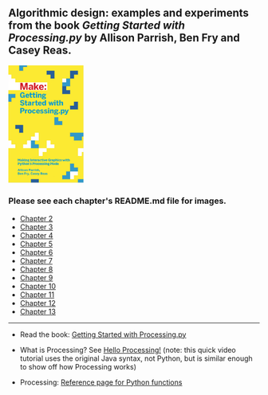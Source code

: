 ## Algorithmic design: examples and experiments from the book *Getting Started with Processing.py* by Allison Parrish, Ben Fry and Casey Reas.


<img src="https://github.com/dtolonen/Getting_started_with_Processing.py_book/blob/master/getting_started_with_processing.py.png" width="30%">


### Please see each chapter's README.md file for images.

- [Chapter 2](https://github.com/dtolonen/Getting_started_with_Processing.py_book/blob/master/Chapter_2_Starting_to_Code/README_Chapter_2.md)
- [Chapter 3](https://github.com/dtolonen/Getting_started_with_Processing.py_book/blob/master/Chapter_3_Draw/README_Chapter_3.md)
- [Chapter 4](https://github.com/dtolonen/Getting_started_with_Processing.py_book/blob/master/Chapter_4_Variables/README_Chapter_4.md)
- [Chapter 5](https://github.com/dtolonen/Getting_started_with_Processing.py_book/blob/master/Chapter_5_Response/README_Chapter_5.md)
- [Chapter 6](https://github.com/dtolonen/Getting_started_with_Processing.py_book/blob/master/Chapter_6_Translate_Rotate_Scale/README_Chapter_6.md)
- [Chapter 7](https://github.com/dtolonen/Getting_started_with_Processing.py_book/blob/master/Chapter_7_Media/README_Chapter_7.md)
- [Chapter 8](https://github.com/dtolonen/Getting_started_with_Processing.py_book/blob/master/Chapter_8_Motion/README_Chapter_8.md)
- [Chapter 9](https://github.com/dtolonen/Getting_started_with_Processing.py_book/blob/master/Chapter_9_Functions/README_Chapter_9.md)
- [Chapter 10](https://github.com/dtolonen/Getting_started_with_Processing.py_book/blob/master/Chapter_10_Objects/README_Chapter_10.md)
- [Chapter 11](https://github.com/dtolonen/Getting_started_with_Processing.py_book/blob/master/Chapter_11_Lists/README_Chapter_11.md)
- [Chapter 12](https://github.com/dtolonen/Getting_started_with_Processing.py_book/blob/master/Chapter_12_Data_and_Dictionaries/README_Chapter_12.md)
- [Chapter 13](https://github.com/dtolonen/Getting_started_with_Processing.py_book/blob/master/Chapter_13_Extend/README_Chapter_13.md)


<hr/>

- Read the book: [Getting Started with Processing.py](https://www.makershed.com/products/getting-started-with-processing-py-pdf)

- What is Processing? See [Hello Processing!](https://hello.processing.org) (note: this quick video tutorial uses the original Java syntax, not Python, but is similar enough to show off how Processing works)

- Processing: [Reference page for Python functions](https://py.processing.org/reference/)



